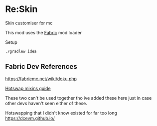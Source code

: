 # Re:Skin
Skin customiser for mc

This mod uses the [Fabric](https://fabricmc.net/) mod loader

Setup 
```
./gradlew idea
```



## Fabric Dev References  

https://fabricmc.net/wiki/doku.php

[Hotswap mixins guide](https://fabricmc.net/wiki/tutorial:mixin_hotswaps)

These two can't be used together tho ive added these here just in case other devs haven't seen either of these.

Hotswapping that I didn't know existed for far too long  
https://dcevm.github.io/
